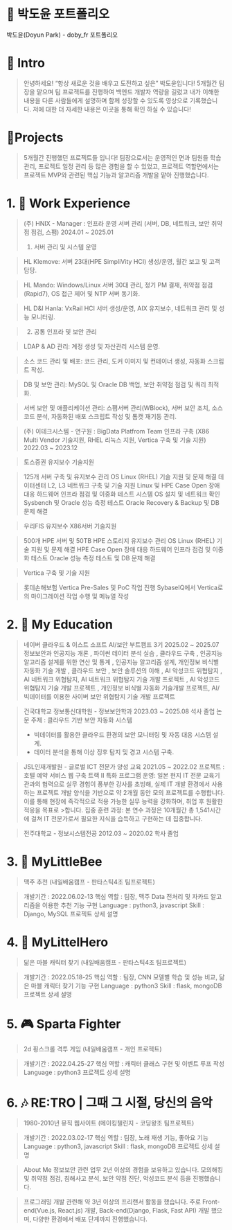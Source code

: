# 📜 박도윤 포트폴리오
박도윤(Doyun Park) - doby_fr 포트폴리오

# 👋 Intro
>안녕하세요! “항상 새로운 것을 배우고 도전하고 싶은” 박도윤입니다!
>5개월간 팀장을 맡으며 팀 프로젝트를 진행하여 백엔드 개발자 역량을 길렀고
>내가 이해한 내용을 다른 사람들에게 설명하며 함께 성장할 수 있도록 영상으로 기록했습니다.
>저에 대한 더 자세한 내용은  이곳을 통해 확인 하실 수 있습니다!



# 📝Projects
>5개월간 진행했던 프로젝트들 입니다!
>팀장으로서는 운영적인 면과 팀원들 학습 관리, 프로젝트 일정 관리 등 많은 경험을 할 수 있었고,
>프로젝트 역할면에서는 프로젝트 MVP와 관련된 핵심 기능과 알고리즘 개발을 맡아 진행했습니다.

# 1. 🛫 Work Experience
>(주) HNIX -  Manager : 인프라 운영 서버 관리 (서버, DB, 네트워크, 보안 취약점 점검, 스팸)
>2024.01 ~ 2025.01
>1. 서버 관리 및 시스템 운영

>HL Klemove: 서버 23대(HPE SimpliVity HCI) 생성/운영, 월간 보고 및 고객 담당.

>HL Mando: Windows/Linux 서버 30대 관리, 정기 PM 결재, 취약점 점검(Rapid7), OS 접근 제어 및 NTP 서버 동기화.

>HL D&I Hanla: VxRail HCI 서버 생성/운영, AIX 유지보수, 네트워크 관리 및 성능 모니터링.

>2. 공통 인프라 및 보안 관리

>LDAP & AD 관리: 계정 생성 및 자산관리 시스템 운영.

>소스 코드 관리 및 배포: 코드 관리, 도커 이미지 및 컨테이너 생성, 자동화 스크립트 작성.

>DB 및 보안 관리: MySQL 및 Oracle DB 백업, 보안 취약점 점검 및 쿼리 최적화.

>서버 보안 및 애플리케이션 관리: 스팸서버 관리(WBlock), 서버 보안 조치, 소스 코드 분석, 자동화된 배포 스크립트 작성 및 톰캣 재기동 관리.


>(주) 이테크시스템 - 연구원 : BigData Platfrom Team 인프라 구축 (X86 Multi Vendor 기술지원, RHEL 리눅스 지원, Vertica 구축 및 기술 지원)
>2022.03 ~ 2023.12

>토스증권 유지보수 기술지원

>125개 서버 구축 및 유지보수 관리
>OS Linux (RHEL) 기술 지원 및 문제 해결
>데이터센터 L2, L3 네트워크 구축 및 기술 지원
>Linux 및 HPE Case Open 장애 대응
>하드웨어 인프라 점검 및 이중화 테스트
>시스템 OS 설치 및 네트워크 확인
>Sysbench 및 Oracle 성능 측정 테스트
>Oracle Recovery & Backup 및 DB 문제 해결

>우리FIS 유지보수 X86서버 기술지원

>500개 HPE 서버 및 50TB HPE 스토리지 유지보수 관리
>OS Linux (RHEL) 기술 지원 및 문제 해결
>HPE Case Open 장애 대응
>하드웨어 인프라 점검 및 이중화 테스트
>Oracle 성능 측정 테스트 및 DB 문제 해결

>Vertica 구축 및 기술 지원

>롯데손해보험 Vertica Pre-Sales 및 PoC 작업 진행
>SybaseIQ에서 Vertica로의 마이그레이션 작업 수행 및 메뉴얼 작성



# 2. 👞 My Education
>네이버 클라우드 & 이스트 소프트 AI/보안 부트캠프 3기
>2025.02 ~ 2025.07
>정보보안과 인공지능 개론 , 파이썬 데이터 분석 실습 , 클라우드 구축 , 인공지능 알고리즘 설계를 위한 연산 및 통계 , 인공지능 알고리즘 설계, 개인정보 비식별 자동화 기술 개발 , 클라우드 보안 , 보안 솔루션의 이해 , AI 악성코드 위협탐지 , AI 네트워크 위협탐지, AI 네트워크 위협탐지 기술 개발 프로젝트 , AI 악성코드 위협탐지 기술 개발 프로젝트 , 개인정보 비식별 자동화 기술개발 프로젝트, AI/빅데이터를 이용한 사이버 보안 위협탐지 기술 개발 프로젝트

>건국대학교 정보통신대학원 - 정보보안학과
>2023.03 ~ 2025.08 석사 졸업
>논문 주제 : 클라우드 기반 보안 자동화 시스템
>- 빅데이터를 활용한 클라우드 환경의 보안 모니터링 및 자동 대응 시스템 설계.
>- 데이터 분석을 통해 이상 징후 탐지 및 경고 시스템 구축.

>JSL인재개발원 - 글로벌 ICT 전문가 양성 교육
>2021.05 ~ 2022.02
>프로젝트 : 호텔 예약 서비스 웹 구축
>트랙 II 특화 프로그램 운영: 일본 현지 IT 전문 교육기관과의 협력으로 실무 경험이 풍부한 강사를 초빙해, 실제 IT 개발 환경에서 사용하는 프로젝트 개발 양식을 기반으로 약 2개월 동안 모의 프로젝트를 수행합니다. 이를 통해 현장에 즉각적으로 적용 가능한 실무 능력을 강화하며, 취업 후 원활한 적응을 목표로 >합니다.
>집중 훈련 과정: 본 연수 과정은 10개월간 총 1,541시간에 걸쳐 IT 전문가로서 필요한 지식을 습득하고 구현하는 데 집중합니다.

>전주대학교 - 정보시스템전공
>2012.03 ~ 2020.02 학사 졸업



# 3. 🍻 MyLittleBee
>맥주 추천 (내일배움캠프 - 판타스틱4조 팀프로젝트)

>개발기간 : 2022.06.02-13
>핵심 역할 : 팀장, 맥주 Data 전처리 및 자카드 알고리즘을 이용한 추천 기능 구현
>Language : python3, javascript
>Skill : Django, MySQL
>프로젝트 상세 설명



# 4. 👊 MyLittelHero
>닮은 마블 캐릭터 찾기 (내일배움캠프 - 판타스틱4조 팀프로젝트)

>개발기간 : 2022.05.18-25
>핵심 역할 : 팀장, CNN 모델별 학습 및 성능 비교, 닮은 마블 캐릭터 찾기 기능 구현
>Language : python3
>Skill : flask, mongoDB
>프로젝트 상세 설명



# 5. 🎮 Sparta Fighter
>2d 횡스크롤 격투 게임 (내일배움캠프 - 개인 프로젝트)

>개발기간 : 2022.04.25-27
>핵심 역할 : 캐릭터 클래스 구현 및 이벤트 루프 작성
>Language : python3
>프로젝트 상세 설명



# 6. 🎶 RE:TRO | 그때 그 시절, 당신의 음악
>1980-2010년 뮤직 웹사이트 (메이킹챌린지 - 코딩왕조 팀프로젝트)

>개발기간 : 2022.03.02-17
>핵심 역할 : 팀장, 노래 재생 기능, 좋아요 기능
>Language : python3, javascript
>Skill : flask, mongoDB
>프로젝트 상세 설명

>About Me
>정보보안 관련 업무 2년 이상의 경험을 보유하고 있습니다.
>모의해킹 및 취약점 점검, 침해사고 분석, 보안 약점 진단, 악성코드 분석 등을 진행했습니다.

>프로그래밍 개발 관련해 약 3년 이상의 프리랜서 활동을 했습니다.
>주로 Front-end(Vue.js, React.js) 개발, Back-end(Django, Flask, Fast API) 개발 했으며,
>다양한 환경에서 배포 단계까지 진행했습니다.
